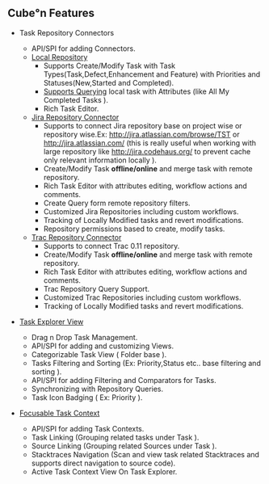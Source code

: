 ## Cube°n Features ##

  * Task Repository Connectors
    * API/SPI for adding Connectors.
    * [Local Repository](GSLocalRepository.md)
      * Supports Create/Modify Task with Task Types(Task,Defect,Enhancement and Feature) with  Priorities and Statuses(New,Started and Completed).
      * [Supports Querying](GS_Local_Query.md) local task with Attributes (like All My Completed Tasks ).
      * Rich Task Editor.
    * [Jira Repository Connector](GSJiraRepository.md)
      * Supports to connect Jira repository base on project wise or repository wise.Ex:  http://jira.atlassian.com/browse/TST or http://jira.atlassian.com/ (this is really useful when working with large repository like http://jira.codehaus.org/ to prevent cache only relevant information locally ).
      * Create/Modify Task **offline/online** and merge task with remote repository.
      * Rich Task Editor with attributes editing, workflow actions and comments.
      * Create Query form remote repository filters.
      * Customized Jira Repositories including custom workflows.
      * Tracking of Locally Modified tasks and revert modifications.
      * Repository permissions based  to create, modify tasks.
    * [Trac Repository Connector](GSTracRepository.md)
      * Supports to connect Trac 0.11 repository.
      * Create/Modify Task **offline/online** and merge task with remote repository.
      * Rich Task Editor with attributes editing, workflow actions and comments.
      * Trac Repository Query Support.
      * Customized Trac Repositories including custom workflows.
      * Tracking of Locally Modified tasks and revert modifications.

  * [Task Explorer View](GS_Task_Explorer.md)
    * Drag n  Drop Task Management.
    * API/SPI for adding and customizing Views.
    * Categorizable Task View ( Folder base ).
    * Tasks Filtering and Sorting (Ex: Priority,Status etc.. base filtering and sorting ).
    * API/SPI for adding  Filtering and Comparators for Tasks.
    * Synchronizing with  Repository Queries.
    * Task Icon Badging ( Ex: Priority ).
  * [Focusable Task Context](GS_Task_Context.md)
    * API/SPI for adding Task Contexts.
    * Task Linking (Grouping related tasks under Task ).
    * Source Linking (Grouping related Sources under Task ).
    * Stacktraces Navigation (Scan and view task related Stacktraces and supports direct navigation to source code).
    * Active Task Context View On Task Explorer.